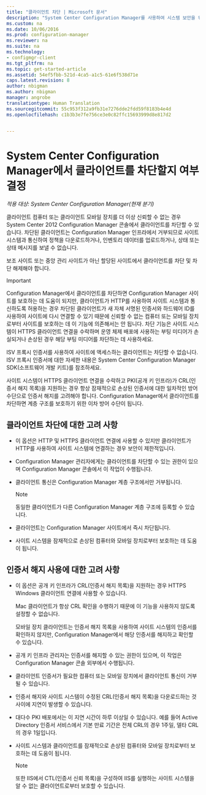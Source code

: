 ```yaml
---
title: "클라이언트 차단 | Microsoft 문서"
description: "System Center Configuration Manager를 사용하여 시스템 보안을 위해 클라이언트 액세스를 차단합니다."
ms.custom: na
ms.date: 10/06/2016
ms.prod: configuration-manager
ms.reviewer: na
ms.suite: na
ms.technology:
- configmgr-client
ms.tgt_pltfrm: na
ms.topic: get-started-article
ms.assetid: 54ef5fbb-521d-4ca5-a1c5-61e6f538d71e
caps.latest.revision: 8
author: nbigman
ms.author: nbigman
manager: angrobe
translationtype: Human Translation
ms.sourcegitcommit: 55c953f312a9fb31e7276dde2fdd59f8183b4e4d
ms.openlocfilehash: c1b3b3e7fe756ce3e0c82ffc15693999d8e817d2


---
```

# <a name="determine-whether-to-block-clients-in-system-center-configuration-manager"></a>System Center Configuration Manager에서 클라이언트를 차단할지 여부 결정

*적용 대상: System Center Configuration Manager(현재 분기)*

클라이언트 컴퓨터 또는 클라이언트 모바일 장치를 더 이상 신뢰할 수 없는 경우 System Center 2012 Configuration Manager 콘솔에서 클라이언트를 차단할 수 있습니다. 차단된 클라이언트는 Configuration Manager 인프라에서 거부되므로 사이트 시스템과 통신하여 정책을 다운로드하거나, 인벤토리 데이터를 업로드하거나, 상태 또는 상태 메시지를 보낼 수 없습니다.  

 보조 사이트 또는 중앙 관리 사이트가 아닌 할당된 사이트에서 클라이언트를 차단 및 차단 해제해야 합니다.  

> [!IMPORTANT]  
>  Configuration Manager에서 클라이언트를 차단하면 Configuration Manager 사이트를 보호하는 데 도움이 되지만, 클라이언트가 HTTP를 사용하여 사이트 시스템과 통신하도록 허용하는 경우 차단된 클라이언트가 새 자체 서명된 인증서와 하드웨어 ID를 사용하여 사이트에 다시 연결할 수 있기 때문에 신뢰할 수 없는 컴퓨터 또는 모바일 장치로부터 사이트를 보호하는 데 이 기능에 의존해서는 안 됩니다. 차단 기능은 사이트 시스템이 HTTPS 클라이언트 연결을 수락하며 운영 체제 배포에 사용하는 부팅 미디어가 손실되거나 손상된 경우 해당 부팅 미디어를 차단하는 데 사용하세요.  

 ISV 프록시 인증서를 사용하여 사이트에 액세스하는 클라이언트는 차단할 수 없습니다. ISV 프록시 인증서에 대한 자세한 내용은 System Center Configuration Manager SDK(소프트웨어 개발 키트)를 참조하세요.  

 사이트 시스템이 HTTPS 클라이언트 연결을 수락하고 PKI(공개 키 인프라)가 CRL(인증서 해지 목록)을 지원하는 경우 항상 잠재적으로 손상된 인증서에 대한 일차적인 방어 수단으로 인증서 해지를 고려해야 합니다. Configuration Manager에서 클라이언트를 차단하면 계층 구조를 보호하기 위한 이차 방어 수단이 됩니다.  

##  <a name="a-namebkmkblockvscrla-considerations-for-blocking-clients"></a><a name="BKMK_Block_vs_CRL"></a> 클라이언트 차단에 대한 고려 사항  

-   이 옵션은 HTTP 및 HTTPS 클라이언트 연결에 사용할 수 있지만 클라이언트가 HTTP를 사용하여 사이트 시스템에 연결하는 경우 보안이 제한적입니다.  

-   Configuration Manager 관리자에게는 클라이언트를 차단할 수 있는 권한이 있으며 Configuration Manager 콘솔에서 이 작업이 수행됩니다.  

-   클라이언트 통신은 Configuration Manager 계층 구조에서만 거부됩니다.  

    > [!NOTE]  
    >  동일한 클라이언트가 다른 Configuration Manager 계층 구조에 등록할 수 있습니다.  

-   클라이언트는 Configuration Manager 사이트에서 즉시 차단됩니다.  

-   사이트 시스템을 잠재적으로 손상된 컴퓨터와 모바일 장치로부터 보호하는 데 도움이 됩니다.  

## <a name="considerations-for-using-certificate-revocation"></a>인증서 해지 사용에 대한 고려 사항  

-   이 옵션은 공개 키 인프라가 CRL(인증서 해지 목록)을 지원하는 경우 HTTPS Windows 클라이언트 연결에 사용할 수 있습니다.  

     Mac 클라이언트가 항상 CRL 확인을 수행하기 때문에 이 기능을 사용하지 않도록 설정할 수 없습니다.  

     모바일 장치 클라이언트는 인증서 해지 목록을 사용하여 사이트 시스템의 인증서를 확인하지 않지만, Configuration Manager에서 해당 인증서를 해지하고 확인할 수 있습니다.  

-   공개 키 인프라 관리자는 인증서를 해지할 수 있는 권한이 있으며, 이 작업은 Configuration Manager 콘솔 외부에서 수행됩니다.  

-   클라이언트 인증서가 필요한 컴퓨터 또는 모바일 장치에서 클라이언트 통신이 거부될 수 있습니다.  

-   인증서 해지와 사이트 시스템이 수정된 CRL(인증서 해지 목록)을 다운로드하는 것 사이에 지연이 발생할 수 있습니다.  

-   대다수 PKI 배포에서는 이 지연 시간이 하루 이상일 수 있습니다. 예를 들어 Active Directory 인증서 서비스에서 기본 만료 기간은 전체 CRL의 경우 1주일, 델타 CRL의 경우 1일입니다.  

-   사이트 시스템과 클라이언트를 잠재적으로 손상된 컴퓨터와 모바일 장치로부터 보호하는 데 도움이 됩니다.  

    > [!NOTE]  
    >  또한 IIS에서 CTL(인증서 신뢰 목록)을 구성하여 IIS를 실행하는 사이트 시스템을 알 수 없는 클라이언트로부터 보호할 수 있습니다.  



<!--HONumber=Dec16_HO3-->


